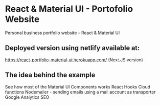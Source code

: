 # React & Material UI - Portofolio Website
Personal business portfolio website - React &amp; Material UI

## Deployed version using netlify available at:
https://react-portfolio-material-ui.herokuapp.com/ (Next.JS version)

## The idea behind the example
See how most of the Material UI Components works
React Hooks
Cloud functions
Nodemailer - sending emails using a mail account as transporter
Google Analytics 
SEO
